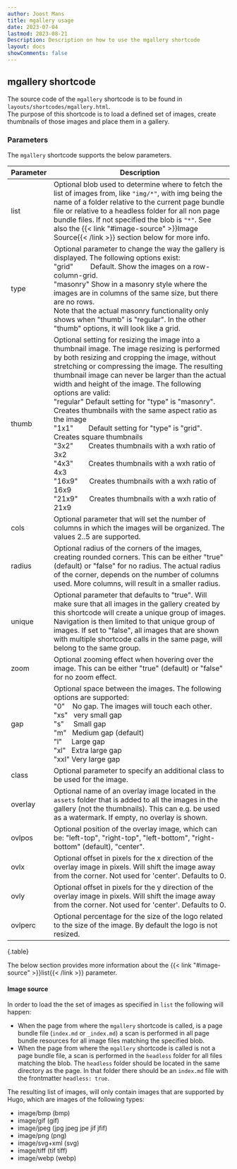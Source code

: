 ```yaml
---
author: Joost Mans
title: mgallery usage
date: 2023-07-04
lastmod: 2023-08-21
Description: Description on how to use the mgallery shortcode
layout: docs
showComments: false
---
```

<!-- cSpell:ignore Joost mgallery shortcode shortcodes ovlpos ovlx ovly ovlperc frontmatter jfif webp lastmod -->

## mgallery shortcode

The source code of the `mgallery` shortcode is to be found in `layouts/shortcodes/mgallery.html`.  
The purpose of this shortcode is to load a defined set of images, create thumbnails of those images and place them in a gallery.

### Parameters

The `mgallery` shortcode supports the below parameters.

Parameter|Description
---|---
list|Optional blob used to determine where to fetch the list of images from, like `"img/*"`, with img being the name of a folder relative to the current page bundle file or relative to a headless folder for all non page bundle files. If not specified the blob is `"*"`. See also the {{< link "#image-source" >}}Image Source{{< /link >}} section below for more info.
type|Optional parameter to change the way the gallery is displayed. The following options exist:<br/>"grid"&nbsp;&nbsp;&nbsp;&nbsp;&nbsp;&nbsp;&nbsp;&nbsp;&nbsp;Default. Show the images on a row-column-grid.<br/>"masonry" Show in a masonry style where the images are in columns of the same size, but there are no rows.<br/>Note that the actual masonry functionality only shows when "thumb" is "regular". In the other "thumb" options, it will look like a grid.
thumb|Optional setting for resizing the image into a thumbnail image. The image resizing is performed by both resizing and cropping the image, without stretching or compressing the image. The resulting thumbnail image can never be larger than the actual width and height of the image. The following options are valid:<br/>"regular" Default setting for "type" is "masonry". Creates thumbnails with the same aspect ratio as the image<br/>"1x1"&nbsp;&nbsp;&nbsp;&nbsp;&nbsp;&nbsp;&nbsp;&nbsp;Default setting for "type" is "grid". Creates square thumbnails<br/>"3x2"&nbsp;&nbsp;&nbsp;&nbsp;&nbsp;&nbsp;&nbsp;&nbsp;Creates thumbnails with a wxh ratio of 3x2<br/>"4x3"&nbsp;&nbsp;&nbsp;&nbsp;&nbsp;&nbsp;&nbsp;&nbsp;Creates thumbnails with a wxh ratio of 4x3<br/>"16x9"&nbsp;&nbsp;&nbsp;&nbsp;&nbsp;&nbsp;Creates thumbnails with a wxh ratio of 16x9<br/>"21x9"&nbsp;&nbsp;&nbsp;&nbsp;&nbsp;&nbsp;Creates thumbnails with a wxh ratio of 21x9
cols|Optional parameter that will set the number of columns in which the images will be organized. The values 2..5 are supported.
radius|Optional radius of the corners of the images, creating rounded corners. This can be either "true" (default) or "false" for no radius. The actual radius of the corner, depends on the number of columns used. More columns, will result in a smaller radius.
unique|Optional parameter that defaults to "true". Will make sure that all images in the gallery created by this shortcode will create a unique group of images. Navigation is then limited to that unique group of images. If set to "false", all images that are shown with multiple shortcode calls in the same page, will belong to the same group.
zoom|Optional zooming effect when hovering over the image. This can be either "true" (default) or "false" for no zoom effect.
gap|Optional space between the images. The following options are supported:<br/>"0"&nbsp;&nbsp;&nbsp;&nbsp;No gap. The images will touch each other.<br/>"xs"&nbsp;&nbsp;&nbsp;very small gap<br/>"s"&nbsp;&nbsp;&nbsp;&nbsp;&nbsp;Small gap<br/>"m"&nbsp;&nbsp;&nbsp;Medium gap (default)<br/>"l"&nbsp;&nbsp;&nbsp;&nbsp;&nbsp;Large gap<br/>"xl"&nbsp;&nbsp;&nbsp;Extra large gap<br/>"xxl" Very large gap
class|Optional parameter to specify an additional class to be used for the image.
overlay|Optional name of an overlay image located in the `assets` folder that is added to all the images in the gallery (not the thumbnails). This can e.g. be used as a watermark. If empty, no overlay is shown.
ovlpos|Optional position of the overlay image, which can be: "left-top", "right-top", "left-bottom", "right-bottom" (default), "center".
ovlx|Optional offset in pixels for the x direction of the overlay image in pixels. Will shift the image away from the corner. Not used for 'center'. Defaults to 0.
ovly|Optional offset in pixels for the y direction of the overlay image in pixels. Will shift the image away from the corner. Not used for 'center'. Defaults to 0.
ovlperc|Optional percentage for the size of the logo related to the size of the image. By default the logo is not resized.
{.table}

The below section provides more information about the {{< link "#image-source" >}}list{{< /link >}} parameter.

#### Image source

In order to load the the set of images as specified in `list` the following will happen:

- When the page from where the `mgallery` shortcode is called, is a page bundle file (`index.md` or `_index.md`) a scan is performed in all page bundle resources for all image files matching the specified blob.
- When the page from where the `mgallery` shortcode is called is not a page bundle file, a scan is performed in the `headless` folder for all files matching the blob. The `headless` folder should be located in the same directory as the page. In that folder there should be an `index.md` file with the frontmatter `headless: true`.

The resulting list of images, will only contain images that are supported by Hugo, which are images of the following types:

- image/bmp (bmp)
- image/gif (gif)
- image/jpeg (jpg jpeg jpe jif jfif)
- image/png (png)
- image/svg+xml (svg)
- image/tiff (tif tiff)
- image/webp (webp)
